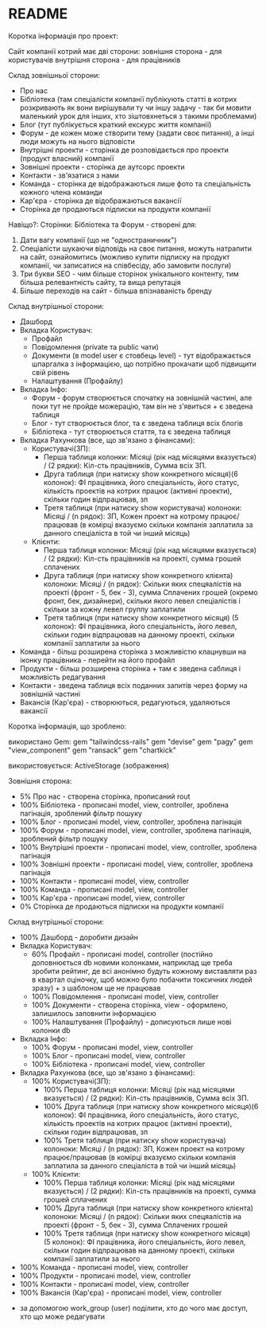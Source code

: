 # README

Коротка інформація про проект:

Сайт компанії котрий має дві сторони: 
зовнішня сторона - для користувачів
внутрішня сторона - для працівників

Склад зовнішньої сторони: 
* Про нас
* Бібліотека (там спеціалісти компанії публікують статті в котрих розкривають як вони вирішували ту чи іншу задачу - так би мовити маленький урок для інших, хто зіштовхнеться з такими проблемами)
* Блог (тут публікується краткий екскурс життя компанії)
* Форум - де  кожен може створити тему (задати своє питання), а інші люди можуть на нього відповісти
* Внутрішні проекти - сторінка де розповідається про проекти (продукт власний) компанії
* Зовнішні проекти - сторінка де аутсорс проекти
* Контакти - зв'язатися з нами
* Команда - сторінка де відображаються лише фото та спеціальність кожного члена команди
* Кар'єра - сторінка де відображаються вакансії
* Сторінка де продаються підписки на продукти компанії

Навіщо?:
Сторінки: Бібліотека та Форум - створені для:
1. Дати вагу компанії (що не "одностраничник")
2. Спеціалісти шукаючи відповідь на своє питання, можуть натрапити на сайт, ознайомитись (можливо купити підписку на продукт компанії, чи записатися на співбесіду, або замовити послуги)
3. Три букви SEO - чим більше сторінок унікального контенту, тим більша релевантність сайту, та вища репутація
4. Більше переходів на сайт - більша впізнаваність бренду

Склад внутрішньої сторони:
* Дашборд
* Вкладка Користувач:
  * Профайл
  * Повідомлення (private та public чати)
  * Документи (в model user є стовбець level) - тут відображається шпаргалка з інформацією, що потрібно прокачати щоб підвищити свій рівень
  * Налаштування (Профайлу)
* Вкладка Інфо:
  * Форум - форум створюється спочатку на зовнішній частині, але поки тут не пройде можерацію, там він не з'явиться + є зведена таблиця
  * Блог - тут створюється блог, та є зведена таблиця всіх блогів
  * Бібліотека - тут створюється стаття, та є зведена таблиця
* Вкладка Рахункова (все, що зв'язано з фінансами):
  * Користувачі(ЗП): 
    * Перша таблиця колонки: Місяці (рік над місяцями вказується) / (2 рядки): Кіл-сть працівників, Сумма всіх ЗП. 
    * Друга таблиця (при натиску show конкретного місяця)(6 колонок): ФІ працівника, його спеціальність, його статус, кількість проектів на котрих працює (активні проекти), скільки годин відпрацював, зп
    * Третя таблиця (при натиску show користувача) колоноки: Місяці / (n рядок): ЗП, Кожен проект на котрому працює/працював (в комірці вказуємо скільки компанія заплатила за данного спеціаліста в той чи інший місяць)
  * Клієнти:
    * Перша таблиця колонки: Місяці (рік над місяцями вказується) / (2 рядки): Кіл-сть працівників на проекті, сумма грошей сплачених
    * Друга таблиця (при натиску show конкретного клієнта) колоноки: Місяці / (n рядок): Скільки яких спецяалістів на проекті (фронт - 5, бек - 3), сумма Сплачених грошей (окремо фронт, бек, дизайнери), скільки якого левел спеціалістів і скільки за кожну левел группу заплатили
    * Третя таблиця (при натиску show конкретного місяця) (5 колонок): ФІ працівника, його спеціальність, його левел, скільки годин відпрацював на данному проекті, скільки компанії заплатили за нього
* Команда - більш розширена сторінка з можливістю клацнувши на іконку працівника - перейти на його профайл
* Продукти - більш розширена сторінка + там є зведена саблиця і можливість редагування
* Контакти - зведена таблиця всіх поданних запитів через форму на зовнішній частині
* Вакансія (Кар'єра) - створюються, редагуються, удаляються вакансії

Коротка інформація, що зроблено:

використано Gem:
gem "tailwindcss-rails"
gem "devise"
gem "pagy"
gem "view_component"
gem "ransack"
gem "chartkick"

використовується: ActiveStorage (зображення)

Зовнішня сторона:
* 5% Про нас - створена сторінка, прописаний rout
* 100% Бібліотека - прописані model, view, controller, зроблена пагінація, зроблений фільтр пошуку
* 100% Блог  - прописані model, view, controller, зроблена пагінація
* 100% Форум - прописані model, view, controller, зроблена пагінація, зроблений фільтр пошуку
* 100% Внутрішні проекти - прописані model, view, controller, зроблена пагінація
* 100% Зовнішні проекти - прописані model, view, controller, зроблена пагінація
* 100% Контакти - прописані model, view, controller
* 100% Команда - прописані model, view, controller
* 100% Кар'єра - прописані model, view, controller
* 0% Сторінка де продаються підписки на продукти компанії

Склад внутрішньої сторони:
* 100% Дашборд - доробити дизайн
* Вкладка Користувач:
    * 60% Профайл - прописані model, controller (постійно доповнюється db новими колонками, наприклад ще треба зробити рейтинг, де всі анонімно будуть кожному виставляти раз в квартал оціночку, щоб можно було побачити токсичних людей зразу) + з шаблоном ще не працював
    * 100% Повідомлення - прописані model, view, controller
    * 100% Документи - створена сторінка, view - оформлено, залишилось заповнити інформацією
    * 100% Налаштування (Профайлу) - дописуються лише нові колонки db
* Вкладка Інфо:
    * 100% Форум - прописані model, view, controller
    * 100% Блог - прописані model, view, controller
    * 100% Бібліотека - прописані model, view, controller
* Вкладка Рахункова (все, що зв'язано з фінансами):
    * 100% Користувачі(ЗП):
        * 100% Перша таблиця колонки: Місяці (рік над місяцями вказується) / (2 рядки): Кіл-сть працівників, Сумма всіх ЗП.
        * 100% Друга таблиця (при натиску show конкретного місяця)(6 колонок): ФІ працівника, його спеціальність, його статус, кількість проектів на котрих працює (активні проекти), скільки годин відпрацював, зп
        * 100% Третя таблиця (при натиску show користувача) колоноки: Місяці / (n рядок): ЗП, Кожен проект на котрому працює/працював (в комірці вказуємо скільки компанія заплатила за данного спеціаліста в той чи інший місяць)
    * 100% Клієнти:
        * 100% Перша таблиця колонки: Місяці (рік над місяцями вказується) / (2 рядки): Кіл-сть працівників на проекті, сумма грошей сплачених
        * 100% Друга таблиця (при натиску show конкретного клієнта) колоноки: Місяці / (n рядок): Скільки яких спецяалістів на проекті (фронт - 5, бек - 3), сумма Сплачених грошей
        * 100% Третя таблиця (при натиску show конкретного місяця) (5 колонок): ФІ працівника, його спеціальність, його левел, скільки годин відпрацював на данному проекті, скільки компанії заплатили за нього
* 100% Команда - прописані model, view, controller
* 100% Продукти - прописані model, view, controller
* 100% Контакти - прописані model, view, controller
* 100% Вакансія (Кар'єра) - прописані model, view, controller


+ за допомогою work_group (user) поділити, хто до чого має доступ, хто що може редагувати
